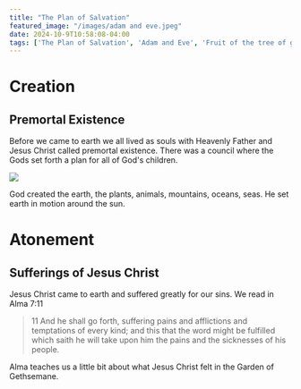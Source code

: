 ```yaml
---
title: "The Plan of Salvation"
featured_image: "/images/adam and eve.jpeg"
date: 2024-10-9T10:58:08-04:00
tags: ['The Plan of Salvation', 'Adam and Eve', 'Fruit of the tree of good and evil', 'Atonement of Jesus Christ', 'Creation', 'Fall', 'Atonement', 'Symbol', 'Temple', 'Covenant']
---
```


# Creation

## Premortal Existence

Before we came to earth we all lived as souls with Heavenly Father and Jesus Christ called premortal existence. There was a council where the Gods set forth a plan for all of God's children. 

<!-- ![premortal existence](https://porterbmoody.github.io/balmingilead/images/adam%20and%20eve.jpeg) -->

<!-- <img src="/posts/premortal exis
tence.PNG" alt="premortal existence"> -->

<!-- <img src="https://porterbmoody.github.io/balmingilead/images/adam%20and%20eve.jpeg" alt="premortal existence"> -->

<img src="{{ site.baseurl }}/images/adam%20and%20eve.jpeg">

God created the earth, the plants, animals, mountains, oceans, seas. He set earth in motion around the sun. 

# Atonement

## Sufferings of Jesus Christ

Jesus Christ came to earth and suffered greatly for our sins. We read in Alma 7:11

> 11 And he shall go forth, suffering pains and afflictions and temptations of every kind; and this that the word might be fulfilled which saith he will take upon him the pains and the sicknesses of his people.

Alma teaches us a little bit about what Jesus Christ felt in the Garden of Gethsemane. 


